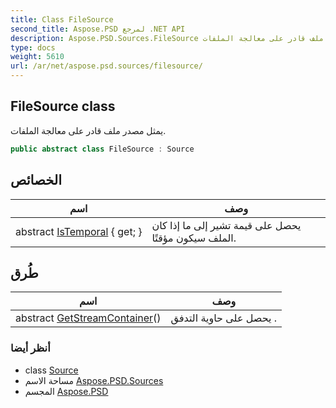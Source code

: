 ```yaml
---
title: Class FileSource
second_title: Aspose.PSD لمرجع .NET API
description: Aspose.PSD.Sources.FileSource فصل. يمثل مصدر ملف قادر على معالجة الملفات.
type: docs
weight: 5610
url: /ar/net/aspose.psd.sources/filesource/
---
```

## FileSource class

يمثل مصدر ملف قادر على معالجة الملفات.

```csharp
public abstract class FileSource : Source
```

## الخصائص

| اسم | وصف |
| --- | --- |
| abstract [IsTemporal](../../aspose.psd.sources/filesource/istemporal/) { get; } | يحصل على قيمة تشير إلى ما إذا كان الملف سيكون مؤقتًا. |

## طُرق

| اسم | وصف |
| --- | --- |
| abstract [GetStreamContainer](../../aspose.psd/source/getstreamcontainer/)() | يحصل على حاوية التدفق . |

### أنظر أيضا

* class [Source](../../aspose.psd/source/)
* مساحة الاسم [Aspose.PSD.Sources](../../aspose.psd.sources/)
* المجسم [Aspose.PSD](../../)



